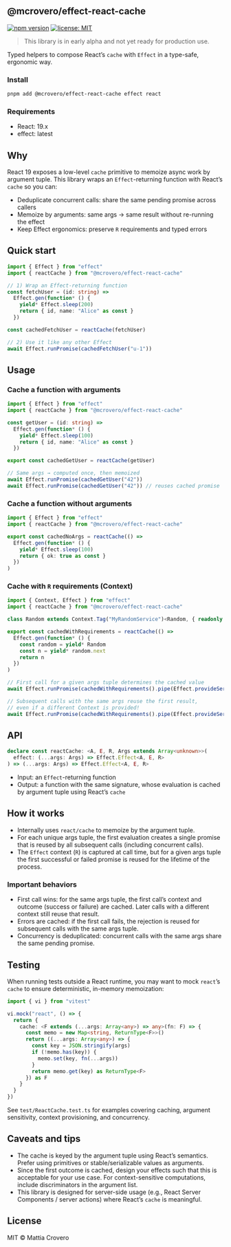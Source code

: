 ## @mcrovero/effect-react-cache

[![npm version](https://img.shields.io/npm/v/%40mcrovero%2Feffect-react-cache.svg?logo=npm&label=npm)](https://www.npmjs.com/package/@mcrovero/effect-react-cache)
[![license: MIT](https://img.shields.io/badge/license-MIT-yellow.svg)](LICENSE)

> This library is in early alpha and not yet ready for production use.

Typed helpers to compose React’s `cache` with `Effect` in a type-safe, ergonomic way.

### Install

```sh
pnpm add @mcrovero/effect-react-cache effect react
```

### Requirements

- React: 19.x
- effect: latest

## Why

React 19 exposes a low-level `cache` primitive to memoize async work by argument tuple. This library wraps an `Effect`-returning function with React’s `cache` so you can:

- Deduplicate concurrent calls: share the same pending promise across callers
- Memoize by arguments: same args → same result without re-running the effect
- Keep Effect ergonomics: preserve `R` requirements and typed errors

## Quick start

```ts
import { Effect } from "effect"
import { reactCache } from "@mcrovero/effect-react-cache"

// 1) Wrap an Effect-returning function
const fetchUser = (id: string) =>
  Effect.gen(function* () {
    yield* Effect.sleep(200)
    return { id, name: "Alice" as const }
  })

const cachedFetchUser = reactCache(fetchUser)

// 2) Use it like any other Effect
await Effect.runPromise(cachedFetchUser("u-1"))
```

## Usage

### Cache a function with arguments

```ts
import { Effect } from "effect"
import { reactCache } from "@mcrovero/effect-react-cache"

const getUser = (id: string) =>
  Effect.gen(function* () {
    yield* Effect.sleep(100)
    return { id, name: "Alice" as const }
  })

export const cachedGetUser = reactCache(getUser)

// Same args → computed once, then memoized
await Effect.runPromise(cachedGetUser("42"))
await Effect.runPromise(cachedGetUser("42")) // reuses cached promise
```

### Cache a function without arguments

```ts
import { Effect } from "effect"
import { reactCache } from "@mcrovero/effect-react-cache"

export const cachedNoArgs = reactCache(() =>
  Effect.gen(function* () {
    yield* Effect.sleep(100)
    return { ok: true as const }
  })
)
```

### Cache with `R` requirements (Context)

```ts
import { Context, Effect } from "effect"
import { reactCache } from "@mcrovero/effect-react-cache"

class Random extends Context.Tag("MyRandomService")<Random, { readonly next: Effect.Effect<number> }>() {}

export const cachedWithRequirements = reactCache(() =>
  Effect.gen(function* () {
    const random = yield* Random
    const n = yield* random.next
    return n
  })
)

// First call for a given args tuple determines the cached value
await Effect.runPromise(cachedWithRequirements().pipe(Effect.provideService(Random, { next: Effect.succeed(111) })))

// Subsequent calls with the same args reuse the first result,
// even if a different Context is provided!
await Effect.runPromise(cachedWithRequirements().pipe(Effect.provideService(Random, { next: Effect.succeed(222) })))
```

## API

```ts
declare const reactCache: <A, E, R, Args extends Array<unknown>>(
  effect: (...args: Args) => Effect.Effect<A, E, R>
) => (...args: Args) => Effect.Effect<A, E, R>
```

- Input: an `Effect`-returning function
- Output: a function with the same signature, whose evaluation is cached by argument tuple using React’s `cache`

## How it works

- Internally uses `react/cache` to memoize by the argument tuple.
- For each unique args tuple, the first evaluation creates a single promise that is reused by all subsequent calls (including concurrent calls).
- The `Effect` context (`R`) is captured at call time, but for a given args tuple the first successful or failed promise is reused for the lifetime of the process.

### Important behaviors

- First call wins: for the same args tuple, the first call’s context and outcome (success or failure) are cached. Later calls with a different context still reuse that result.
- Errors are cached: if the first call fails, the rejection is reused for subsequent calls with the same args tuple.
- Concurrency is deduplicated: concurrent calls with the same args share the same pending promise.

## Testing

When running tests outside a React runtime, you may want to mock `react`’s `cache` to ensure deterministic, in-memory memoization:

```ts
import { vi } from "vitest"

vi.mock("react", () => {
  return {
    cache: <F extends (...args: Array<any>) => any>(fn: F) => {
      const memo = new Map<string, ReturnType<F>>()
      return ((...args: Array<any>) => {
        const key = JSON.stringify(args)
        if (!memo.has(key)) {
          memo.set(key, fn(...args))
        }
        return memo.get(key) as ReturnType<F>
      }) as F
    }
  }
})
```

See `test/ReactCache.test.ts` for examples covering caching, argument sensitivity, context provisioning, and concurrency.

## Caveats and tips

- The cache is keyed by the argument tuple using React’s semantics. Prefer using primitives or stable/serializable values as arguments.
- Since the first outcome is cached, design your effects such that this is acceptable for your use case. For context-sensitive computations, include discriminators in the argument list.
- This library is designed for server-side usage (e.g., React Server Components / server actions) where React’s `cache` is meaningful.

## License

MIT © Mattia Crovero

